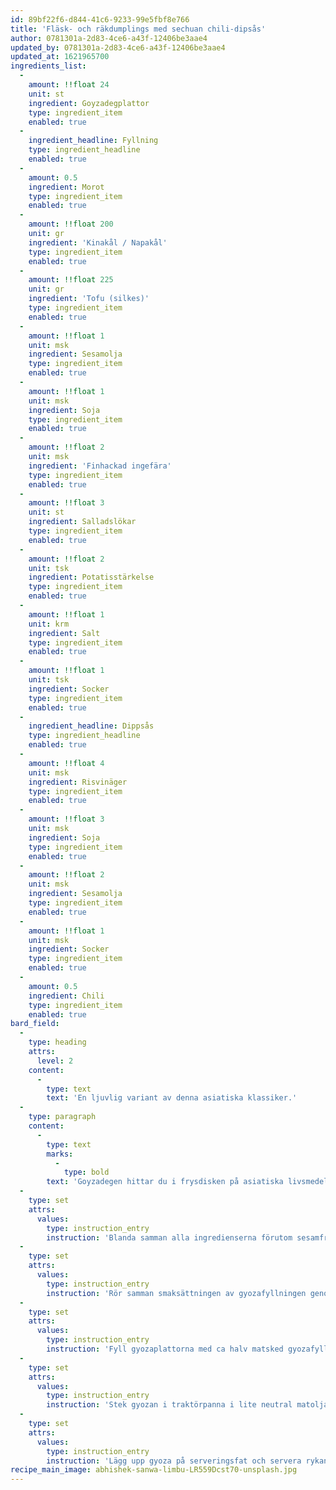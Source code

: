 ```yaml
---
id: 89bf22f6-d844-41c6-9233-99e5fbf8e766
title: 'Fläsk- och räkdumplings med sechuan chili-dipsås'
author: 0781301a-2d83-4ce6-a43f-12406be3aae4
updated_by: 0781301a-2d83-4ce6-a43f-12406be3aae4
updated_at: 1621965700
ingredients_list:
  -
    amount: !!float 24
    unit: st
    ingredient: Goyzadegplattor
    type: ingredient_item
    enabled: true
  -
    ingredient_headline: Fyllning
    type: ingredient_headline
    enabled: true
  -
    amount: 0.5
    ingredient: Morot
    type: ingredient_item
    enabled: true
  -
    amount: !!float 200
    unit: gr
    ingredient: 'Kinakål / Napakål'
    type: ingredient_item
    enabled: true
  -
    amount: !!float 225
    unit: gr
    ingredient: 'Tofu (silkes)'
    type: ingredient_item
    enabled: true
  -
    amount: !!float 1
    unit: msk
    ingredient: Sesamolja
    type: ingredient_item
    enabled: true
  -
    amount: !!float 1
    unit: msk
    ingredient: Soja
    type: ingredient_item
    enabled: true
  -
    amount: !!float 2
    unit: msk
    ingredient: 'Finhackad ingefära'
    type: ingredient_item
    enabled: true
  -
    amount: !!float 3
    unit: st
    ingredient: Salladslökar
    type: ingredient_item
    enabled: true
  -
    amount: !!float 2
    unit: tsk
    ingredient: Potatisstärkelse
    type: ingredient_item
    enabled: true
  -
    amount: !!float 1
    unit: krm
    ingredient: Salt
    type: ingredient_item
    enabled: true
  -
    amount: !!float 1
    unit: tsk
    ingredient: Socker
    type: ingredient_item
    enabled: true
  -
    ingredient_headline: Dippsås
    type: ingredient_headline
    enabled: true
  -
    amount: !!float 4
    unit: msk
    ingredient: Risvinäger
    type: ingredient_item
    enabled: true
  -
    amount: !!float 3
    unit: msk
    ingredient: Soja
    type: ingredient_item
    enabled: true
  -
    amount: !!float 2
    unit: msk
    ingredient: Sesamolja
    type: ingredient_item
    enabled: true
  -
    amount: !!float 1
    unit: msk
    ingredient: Socker
    type: ingredient_item
    enabled: true
  -
    amount: 0.5
    ingredient: Chili
    type: ingredient_item
    enabled: true
bard_field:
  -
    type: heading
    attrs:
      level: 2
    content:
      -
        type: text
        text: 'En ljuvlig variant av denna asiatiska klassiker.'
  -
    type: paragraph
    content:
      -
        type: text
        marks:
          -
            type: bold
        text: 'Goyzadegen hittar du i frysdisken på asiatiska livsmedelsbutiker och i välsorterade mataffärer.'
  -
    type: set
    attrs:
      values:
        type: instruction_entry
        instruction: 'Blanda samman alla ingredienserna förutom sesamfrön och skivad salladslök till dippsåsen. Häll dippsåsen små skålar. Strössla sesamfrön och salladslök på toppen.'
  -
    type: set
    attrs:
      values:
        type: instruction_entry
        instruction: 'Rör samman smaksättningen av gyozafyllningen genom att blanda soja, ingefära, vitlök, sesamolja, socker och fisksås. Häll detta över färsen, tillsätt kålen och skivad salladslök. Blanda väl.'
  -
    type: set
    attrs:
      values:
        type: instruction_entry
        instruction: 'Fyll gyozaplattorna med ca halv matsked gyozafyllning. Blöt kanterna med ett vått finger och vik sedan ihop gyozan till halvmåneformade små knyten.'
  -
    type: set
    attrs:
      values:
        type: instruction_entry
        instruction: 'Stek gyozan i traktörpanna i lite neutral matolja i 2 minuter på hög värme. Häll på ca 1 dl vatten i pannan och sätt på locket. Låt gyozan ånga i 3-5 minuter, lyft sedan på locket och låt steka till botten är frasig igen.'
  -
    type: set
    attrs:
      values:
        type: instruction_entry
        instruction: 'Lägg upp gyoza på serveringsfat och servera rykande heta tillsammans med dippsåsen och ev ris och machesallad.'
recipe_main_image: abhishek-sanwa-limbu-LR559Dcst70-unsplash.jpg
---
```

